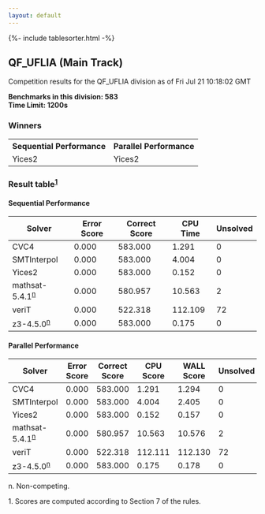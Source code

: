 ```yaml
---
layout: default
---
```

{%- include tablesorter.html -%}

##  QF_UFLIA (Main Track)

Competition results for the QF_UFLIA division as of Fri Jul 21 10:18:02 GMT

**Benchmarks in this division: 583**
<br/>
**Time Limit: 1200s**


### Winners

<table>
<tr>
<th class="center">Sequential Performance</th>
<th class="center">Parallel Performance</th>
</tr>
<tr class="center">
<td>Yices2</td>
<td>Yices2</td>
</tr>
</table>

### Result table<sup><a href="#fn1">1</a></sup>

#### Sequential Performance
<table id="sequential" class="result sorted">
<thead>
<tr>
<th class="center">Solver</th>
<th class="center">Error Score</th>
<th class="center">Correct Score</th>
<th class="center">CPU Time</th>
<th class="center">Unsolved</th>
</tr>
</thead>
<tr>
<td>CVC4</td>
<td class="right">0.000</td>
<td class="right">583.000</td>
<td class="right">1.291</td>
<td class="right">0</td>
</tr>
<tr>
<td>SMTInterpol</td>
<td class="right">0.000</td>
<td class="right">583.000</td>
<td class="right">4.004</td>
<td class="right">0</td>
</tr>
<tr>
<td>Yices2</td>
<td class="right">0.000</td>
<td class="right">583.000</td>
<td class="right">0.152</td>
<td class="right">0</td>
</tr>
<tr>
<td>mathsat-5.4.1<SUP><a href="#fn">n</a></SUP>
</td>
<td class="right">0.000</td>
<td class="right">580.957</td>
<td class="right">10.563</td>
<td class="right">2</td>
</tr>
<tr>
<td>veriT</td>
<td class="right">0.000</td>
<td class="right">522.318</td>
<td class="right">112.109</td>
<td class="right">72</td>
</tr>
<tr>
<td>z3-4.5.0<SUP><a href="#fn">n</a></SUP>
</td>
<td class="right">0.000</td>
<td class="right">583.000</td>
<td class="right">0.175</td>
<td class="right">0</td>
</tr>

</table>

#### Parallel Performance
<table id="parallel" class="result sorted">
<thead>
<tr>
<th class="center">Solver</th>
<th class="center">Error Score</th>
<th class="center">Correct Score</th>
<th class="center">CPU Score</th>
<th class="center">WALL Score</th>
<th class="center">Unsolved</th>
</tr>
</thead>
<tr>
<td>CVC4</td>
<td class="right">0.000</td>
<td class="right">583.000</td>
<td class="right">1.291</td>
<td class="right">1.294</td>
<td class="right">0</td>
</tr>
<tr>
<td>SMTInterpol</td>
<td class="right">0.000</td>
<td class="right">583.000</td>
<td class="right">4.004</td>
<td class="right">2.405</td>
<td class="right">0</td>
</tr>
<tr>
<td>Yices2</td>
<td class="right">0.000</td>
<td class="right">583.000</td>
<td class="right">0.152</td>
<td class="right">0.157</td>
<td class="right">0</td>
</tr>
<tr>
<td>mathsat-5.4.1<SUP><a href="#fn">n</a></SUP>
</td>
<td class="right">0.000</td>
<td class="right">580.957</td>
<td class="right">10.563</td>
<td class="right">10.576</td>
<td class="right">2</td>
</tr>
<tr>
<td>veriT</td>
<td class="right">0.000</td>
<td class="right">522.318</td>
<td class="right">112.111</td>
<td class="right">112.130</td>
<td class="right">72</td>
</tr>
<tr>
<td>z3-4.5.0<SUP><a href="#fn">n</a></SUP>
</td>
<td class="right">0.000</td>
<td class="right">583.000</td>
<td class="right">0.175</td>
<td class="right">0.178</td>
<td class="right">0</td>
</tr>
</table>
<span id="fn"> n. Non-competing.</span>

<span id="fn1"> 1. Scores are computed according to Section 7 of the rules.</span>


